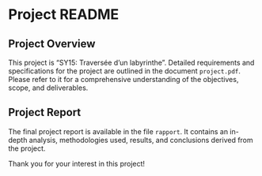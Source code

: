 # Project README

## Project Overview

This project is “SY15: Traversée d’un labyrinthe”. Detailed requirements and specifications for the project are outlined in the document `project.pdf`. Please refer to it for a comprehensive understanding of the objectives, scope, and deliverables.

## Project Report

The final project report is available in the file `rapport`. It contains an in-depth analysis, methodologies used, results, and conclusions derived from the project.

Thank you for your interest in this project!

